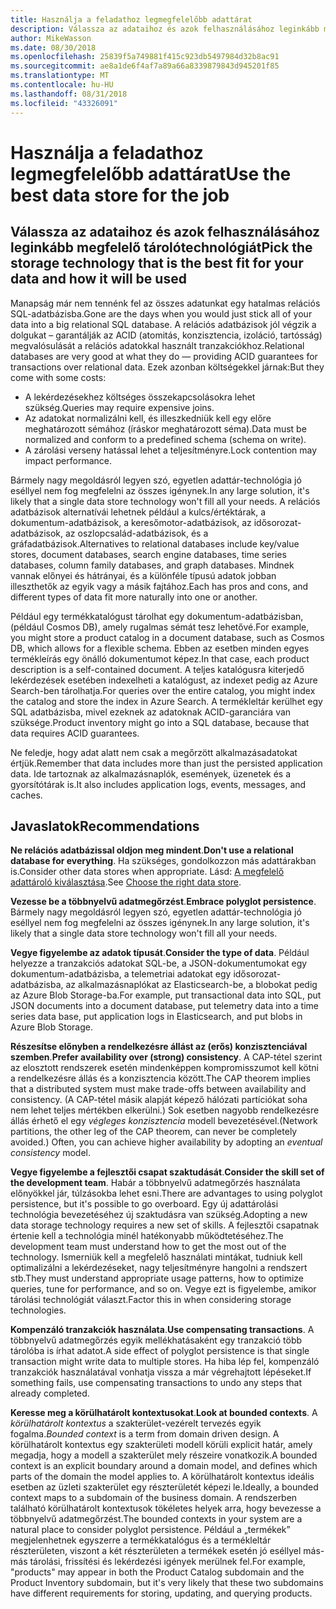 ```yaml
---
title: Használja a feladathoz legmegfelelőbb adattárat
description: Válassza az adataihoz és azok felhasználásához leginkább megfelelő tárolótechnológiát
author: MikeWasson
ms.date: 08/30/2018
ms.openlocfilehash: 25839f5a749881f415c923db5497984d32b8ac91
ms.sourcegitcommit: ae8a1de6f4af7a89a66a8339879843d945201f85
ms.translationtype: MT
ms.contentlocale: hu-HU
ms.lasthandoff: 08/31/2018
ms.locfileid: "43326091"
---
```

# <a name="use-the-best-data-store-for-the-job"></a><span data-ttu-id="f58d5-103">Használja a feladathoz legmegfelelőbb adattárat</span><span class="sxs-lookup"><span data-stu-id="f58d5-103">Use the best data store for the job</span></span>

## <a name="pick-the-storage-technology-that-is-the-best-fit-for-your-data-and-how-it-will-be-used"></a><span data-ttu-id="f58d5-104">Válassza az adataihoz és azok felhasználásához leginkább megfelelő tárolótechnológiát</span><span class="sxs-lookup"><span data-stu-id="f58d5-104">Pick the storage technology that is the best fit for your data and how it will be used</span></span>

<span data-ttu-id="f58d5-105">Manapság már nem tennénk fel az összes adatunkat egy hatalmas relációs SQL-adatbázisba.</span><span class="sxs-lookup"><span data-stu-id="f58d5-105">Gone are the days when you would just stick all of your data into a big relational SQL database.</span></span> <span data-ttu-id="f58d5-106">A relációs adatbázisok jól végzik a dolgukat – garantálják az ACID (atomitás, konzisztencia, izoláció, tartósság) megvalósulását a relációs adatokkal használt tranzakciókhoz.</span><span class="sxs-lookup"><span data-stu-id="f58d5-106">Relational databases are very good at what they do &mdash; providing ACID guarantees for transactions over relational data.</span></span> <span data-ttu-id="f58d5-107">Ezek azonban költségekkel járnak:</span><span class="sxs-lookup"><span data-stu-id="f58d5-107">But they come with some costs:</span></span>

- <span data-ttu-id="f58d5-108">A lekérdezésekhez költséges összekapcsolásokra lehet szükség.</span><span class="sxs-lookup"><span data-stu-id="f58d5-108">Queries may require expensive joins.</span></span>
- <span data-ttu-id="f58d5-109">Az adatokat normalizálni kell, és illeszkedniük kell egy előre meghatározott sémához (íráskor meghatározott séma).</span><span class="sxs-lookup"><span data-stu-id="f58d5-109">Data must be normalized and conform to a predefined schema (schema on write).</span></span>
- <span data-ttu-id="f58d5-110">A zárolási verseny hatással lehet a teljesítményre.</span><span class="sxs-lookup"><span data-stu-id="f58d5-110">Lock contention may impact performance.</span></span>

<span data-ttu-id="f58d5-111">Bármely nagy megoldásról legyen szó, egyetlen adattár-technológia jó eséllyel nem fog megfelelni az összes igénynek.</span><span class="sxs-lookup"><span data-stu-id="f58d5-111">In any large solution, it's likely that a single data store technology won't fill all your needs.</span></span> <span data-ttu-id="f58d5-112">A relációs adatbázisok alternatívái lehetnek például a kulcs/értéktárak, a dokumentum-adatbázisok, a keresőmotor-adatbázisok, az idősorozat-adatbázisok, az oszlopcsalád-adatbázisok, és a gráfadatbázisok.</span><span class="sxs-lookup"><span data-stu-id="f58d5-112">Alternatives to relational databases include key/value stores, document databases, search engine databases, time series databases, column family databases, and graph databases.</span></span> <span data-ttu-id="f58d5-113">Mindnek vannak előnyei és hátrányai, és a különféle típusú adatok jobban illeszthetők az egyik vagy a másik fajtához.</span><span class="sxs-lookup"><span data-stu-id="f58d5-113">Each has pros and cons, and different types of data fit more naturally into one or another.</span></span> 

<span data-ttu-id="f58d5-114">Például egy termékkatalógust tárolhat egy dokumentum-adatbázisban, (például Cosmos DB), amely rugalmas sémát tesz lehetővé.</span><span class="sxs-lookup"><span data-stu-id="f58d5-114">For example, you might store a product catalog in a document database, such as Cosmos DB, which allows for a flexible schema.</span></span> <span data-ttu-id="f58d5-115">Ebben az esetben minden egyes termékleírás egy önálló dokumentumot képez.</span><span class="sxs-lookup"><span data-stu-id="f58d5-115">In that case, each product description is a self-contained document.</span></span> <span data-ttu-id="f58d5-116">A teljes katalógusra kiterjedő lekérdezések esetében indexelheti a katalógust, az indexet pedig az Azure Search-ben tárolhatja.</span><span class="sxs-lookup"><span data-stu-id="f58d5-116">For queries over the entire catalog, you might index the catalog and store the index in Azure Search.</span></span> <span data-ttu-id="f58d5-117">A termékleltár kerülhet egy SQL adatbázisba, mivel ezeknek az adatoknak ACID-garanciára van szüksége.</span><span class="sxs-lookup"><span data-stu-id="f58d5-117">Product inventory might go into a SQL database, because that data requires ACID guarantees.</span></span>

<span data-ttu-id="f58d5-118">Ne feledje, hogy adat alatt nem csak a megőrzött alkalmazásadatokat értjük.</span><span class="sxs-lookup"><span data-stu-id="f58d5-118">Remember that data includes more than just the persisted application data.</span></span> <span data-ttu-id="f58d5-119">Ide tartoznak az alkalmazásnaplók, események, üzenetek és a gyorsítótárak is.</span><span class="sxs-lookup"><span data-stu-id="f58d5-119">It also includes application logs, events, messages, and caches.</span></span>

## <a name="recommendations"></a><span data-ttu-id="f58d5-120">Javaslatok</span><span class="sxs-lookup"><span data-stu-id="f58d5-120">Recommendations</span></span>

<span data-ttu-id="f58d5-121">**Ne relációs adatbázissal oldjon meg mindent**.</span><span class="sxs-lookup"><span data-stu-id="f58d5-121">**Don't use a relational database for everything**.</span></span> <span data-ttu-id="f58d5-122">Ha szükséges, gondolkozzon más adattárakban is.</span><span class="sxs-lookup"><span data-stu-id="f58d5-122">Consider other data stores when appropriate.</span></span> <span data-ttu-id="f58d5-123">Lásd: [A megfelelő adattároló kiválasztása][data-store-overview].</span><span class="sxs-lookup"><span data-stu-id="f58d5-123">See [Choose the right data store][data-store-overview].</span></span>

<span data-ttu-id="f58d5-124">**Vezesse be a többnyelvű adatmegőrzést**.</span><span class="sxs-lookup"><span data-stu-id="f58d5-124">**Embrace polyglot persistence**.</span></span> <span data-ttu-id="f58d5-125">Bármely nagy megoldásról legyen szó, egyetlen adattár-technológia jó eséllyel nem fog megfelelni az összes igénynek.</span><span class="sxs-lookup"><span data-stu-id="f58d5-125">In any large solution, it's likely that a single data store technology won't fill all your needs.</span></span> 

<span data-ttu-id="f58d5-126">**Vegye figyelembe az adatok típusát**.</span><span class="sxs-lookup"><span data-stu-id="f58d5-126">**Consider the type of data**.</span></span> <span data-ttu-id="f58d5-127">Például helyezze a tranzakciós adatokat SQL-be, a JSON-dokumentumokat egy dokumentum-adatbázisba, a telemetriai adatokat egy idősorozat-adatbázisba, az alkalmazásnaplókat az Elasticsearch-be, a blobokat pedig az Azure Blob Storage-ba.</span><span class="sxs-lookup"><span data-stu-id="f58d5-127">For example, put transactional data into SQL, put JSON documents into a document database, put telemetry data into a time series data base, put application logs in Elasticsearch, and put blobs in Azure Blob Storage.</span></span>

<span data-ttu-id="f58d5-128">**Részesítse előnyben a rendelkezésre állást az (erős) konzisztenciával szemben**.</span><span class="sxs-lookup"><span data-stu-id="f58d5-128">**Prefer availability over (strong) consistency**.</span></span> <span data-ttu-id="f58d5-129">A CAP-tétel szerint az elosztott rendszerek esetén mindenképpen kompromisszumot kell kötni a rendelkezésre állás és a konzisztencia között.</span><span class="sxs-lookup"><span data-stu-id="f58d5-129">The CAP theorem implies that a distributed system must make trade-offs between availability and consistency.</span></span> <span data-ttu-id="f58d5-130">(A CAP-tétel másik alapját képező hálózati partíciókat soha nem lehet teljes mértékben elkerülni.) Sok esetben nagyobb rendelkezésre állás érhető el egy *végleges konzisztencia* modell bevezetésével.</span><span class="sxs-lookup"><span data-stu-id="f58d5-130">(Network partitions, the other leg of the CAP theorem, can never be completely avoided.) Often, you can achieve higher availability by adopting an *eventual consistency* model.</span></span> 

<span data-ttu-id="f58d5-131">**Vegye figyelembe a fejlesztői csapat szaktudását**.</span><span class="sxs-lookup"><span data-stu-id="f58d5-131">**Consider the skill set of the development team**.</span></span> <span data-ttu-id="f58d5-132">Habár a többnyelvű adatmegőrzés használata előnyökkel jár, túlzásokba lehet esni.</span><span class="sxs-lookup"><span data-stu-id="f58d5-132">There are advantages to using polyglot persistence, but it's possible to go overboard.</span></span> <span data-ttu-id="f58d5-133">Egy új adattárolási technológia bevezetéséhez új szaktudásra van szükség.</span><span class="sxs-lookup"><span data-stu-id="f58d5-133">Adopting a new data storage technology requires a new set of skills.</span></span> <span data-ttu-id="f58d5-134">A fejlesztői csapatnak értenie kell a technológia minél hatékonyabb működtetéséhez.</span><span class="sxs-lookup"><span data-stu-id="f58d5-134">The development team must understand how to get the most out of the technology.</span></span> <span data-ttu-id="f58d5-135">Ismerniük kell a megfelelő használati mintákat, tudniuk kell optimalizálni a lekérdezéseket, nagy teljesítményre hangolni a rendszert stb.</span><span class="sxs-lookup"><span data-stu-id="f58d5-135">They must understand appropriate usage patterns, how to optimize queries, tune for performance, and so on.</span></span> <span data-ttu-id="f58d5-136">Vegye ezt is figyelembe, amikor tárolási technológiát választ.</span><span class="sxs-lookup"><span data-stu-id="f58d5-136">Factor this in when considering storage technologies.</span></span> 

<span data-ttu-id="f58d5-137">**Kompenzáló tranzakciók használata**.</span><span class="sxs-lookup"><span data-stu-id="f58d5-137">**Use compensating transactions**.</span></span> <span data-ttu-id="f58d5-138">A többnyelvű adatmegőrzés egyik mellékhatásaként egy tranzakció több tárolóba is írhat adatot.</span><span class="sxs-lookup"><span data-stu-id="f58d5-138">A side effect of polyglot persistence is that single transaction might write data to multiple stores.</span></span> <span data-ttu-id="f58d5-139">Ha hiba lép fel, kompenzáló tranzakciók használatával vonhatja vissza a már végrehajtott lépéseket.</span><span class="sxs-lookup"><span data-stu-id="f58d5-139">If something fails, use compensating transactions to undo any steps that already completed.</span></span>

<span data-ttu-id="f58d5-140">**Keresse meg a körülhatárolt kontextusokat**.</span><span class="sxs-lookup"><span data-stu-id="f58d5-140">**Look at bounded contexts**.</span></span> <span data-ttu-id="f58d5-141">A *körülhatárolt kontextus* a szakterület-vezérelt tervezés egyik fogalma.</span><span class="sxs-lookup"><span data-stu-id="f58d5-141">*Bounded context* is a term from domain driven design.</span></span> <span data-ttu-id="f58d5-142">A körülhatárolt kontextus egy szakterületi modell körüli explicit határ, amely megadja, hogy a modell a szakterület mely részeire vonatkozik.</span><span class="sxs-lookup"><span data-stu-id="f58d5-142">A bounded context is an explicit boundary around a domain model, and defines which parts of the domain the model applies to.</span></span> <span data-ttu-id="f58d5-143">A körülhatárolt kontextus ideális esetben az üzleti szakterület egy részterületét képezi le.</span><span class="sxs-lookup"><span data-stu-id="f58d5-143">Ideally, a bounded context maps to a subdomain of the business domain.</span></span> <span data-ttu-id="f58d5-144">A rendszerben található körülhatárolt kontextusok tökéletes helyek arra, hogy bevezesse a többnyelvű adatmegőrzést.</span><span class="sxs-lookup"><span data-stu-id="f58d5-144">The bounded contexts in your system are a natural place to consider polyglot persistence.</span></span> <span data-ttu-id="f58d5-145">Például a „termékek” megjelenhetnek egyszerre a termékkatalógus és a termékleltár részterületen, viszont a két részterületen a termékek esetén jó eséllyel más-más tárolási, frissítési és lekérdezési igények merülnek fel.</span><span class="sxs-lookup"><span data-stu-id="f58d5-145">For example, "products" may appear in both the Product Catalog subdomain and the Product Inventory subdomain, but it's very likely that these two subdomains have different requirements for storing, updating, and querying products.</span></span>

[data-store-overview]: ../technology-choices/data-store-overview.md